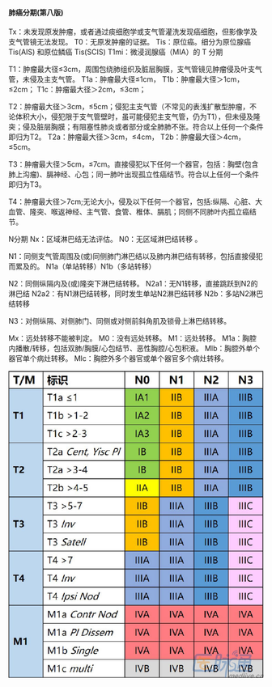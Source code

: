 #### 肺癌分期(第八版)
Tx：未发现原发肿瘤，或者通过痰细胞学或支气管灌洗发现癌细胞，但影像学及支气管镜无法发现。
T0：无原发肿瘤的证据。
Tis：原位癌。细分为原位腺癌 Tis(AIS) 和原位鳞癌 Tis(SCIS)
T1mi：微浸润腺癌（MIA）的 T 分期

T1：肿瘤最大径≤3cm，周围包绕肺组织及脏层胸膜，支气管镜见肿瘤侵及叶支气管，未侵及主支气管。
T1a：肿瘤最大径≤1cm，
T1b：肿瘤最大径＞1cm，≤2cm；
T1c：肿瘤最大径＞2cm，≤3cm；

T2：肿瘤最大径＞3cm，≤5cm；侵犯主支气管（不常见的表浅扩散型肿瘤，不论体积大小，侵犯限于支气管壁时，虽可能侵犯主支气管，仍为T1），但未侵及隆突；侵及脏层胸膜；有阻塞性肺炎或者部分或全肺肺不张。符合以上任何一个条件即归为T2。
T2a：肿瘤最大径＞3cm，≤4cm，
T2b：肿瘤最大径＞4cm，≤5cm。

T3：肿瘤最大径＞5cm，≤7cm。直接侵犯以下任何一个器官，包括：胸壁(包含肺上沟瘤)、膈神经、心包；同一肺叶出现孤立性癌结节。符合以上任何一个条件即归为T3。

T4：肿瘤最大径＞7cm;无论大小，侵及以下任何一个器官，包括:纵隔、心脏、大血管、隆突、喉返神经、主气管、食管、椎体、膈肌；同侧不同肺叶内孤立癌结节。

N分期
Nx：区域淋巴结无法评估。
N0：无区域淋巴结转移 。

N1：同侧支气管周围及(或)同侧肺门淋巴结以及肺内淋巴结有转移，包括直接侵犯而累及的。
N1a（单站转移）N1b（多站转移）

N2：同侧纵隔内及(或)隆突下淋巴结转移。
N2a1：无N1转移，直接跳跃到N2的淋巴结
N2a2：有N1淋巴结转移，同时发生单站N2淋巴结转移
N2b：多站N2淋巴结转移

N3：对侧纵隔、对侧肺门、同侧或对侧前斜角肌及锁骨上淋巴结转移。

Mx：远处转移不能被判定。
M0：没有远处转移。
M1：远处转移。
M1a：胸腔内播散/转移，包括双肺/胸膜/心包结节、恶性胸腔/心包积液。
Mlb：胸腔外单个器官单个病灶转移。
Mlc：胸腔外多个器官或单个器官多个病灶转移。

![分期](https://github.com/drjiang-bio/Learning_Log/blob/master/pic/LC_stage.png)
